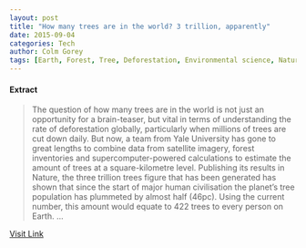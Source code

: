 ```yaml
---
layout: post
title: "How many trees are in the world? 3 trillion, apparently"
date: 2015-09-04
categories: Tech
author: Colm Gorey
tags: [Earth, Forest, Tree, Deforestation, Environmental science, Natural environment]
---
```





#### Extract
>The question of how many trees are in the world is not just an opportunity for a brain-teaser, but vital in terms of understanding the rate of deforestation globally, particularly when millions of trees are cut down daily.
But now, a team from Yale University has gone to great lengths to combine data from satellite imagery, forest inventories and supercomputer-powered calculations to estimate the amount of trees at a square-kilometre level.
Publishing its results in Nature, the three trillion trees figure that has been generated has shown that since the start of major human civilisation the planet’s tree population has plummeted by almost half (46pc).
Using the current number, this amount would equate to 422 trees to every person on Earth.
...



[Visit Link](https://www.siliconrepublic.com/earth-science/2015/09/03/how-many-trees-are-in-the-world)


